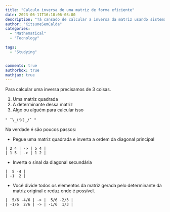 ```yaml
---
title: "Calculo inversa de uma matriz de forma eficiente"
date: 2023-06-11T16:10:06-03:00
description: "Tá cansado de calcular a inversa da matriz usando sistemas lineares igual um animal?"
author: "KitsuneSemCalda"
categories:
  - "Mathematical"
  - "Tecnology"

tags:
  - "Studying"


comments: true
authorbox: true
mathjax: true
---
```


Para calcular uma inversa precisamos de 3 coisas.

1. Uma matriz quadrada
2. A determinante dessa matriz
3. Algo ou alguém para calcular isso

`" ¯\_(ツ)_/¯ "`

Na verdade é são poucos passos:

- Pegue uma matriz quadrada e inverta a ordem da diagonal principal

```
| 2 4 | -> | 5 4 |
| 1 5 | -> | 1 2 |
```

- Inverta o sinal da diagonal secundária

```
|  5 -4 |
| -1  2 |
```

- Você divide todos os elementos da matriz gerada pelo determinante da matriz original e reduz onde é possível.

```
|  5/6 -4/6 | -> |  5/6 -2/3 |
| -1/6  2/6 | -> | -1/6  1/3 |
```
